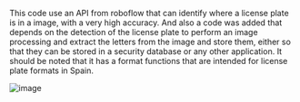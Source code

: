 This code use an API from roboflow that can identify where a license plate is in a image, with a very high accuracy.
And also a code was added that depends on the detection of the license plate to perform an image processing and extract the letters from the image and store them, either so that they can be stored in a security database or any other application. It should be noted that it has a format functions that are intended for license plate formats in Spain.

![image](https://github.com/user-attachments/assets/86d05209-a05c-41da-81ce-b48703a8185a)
